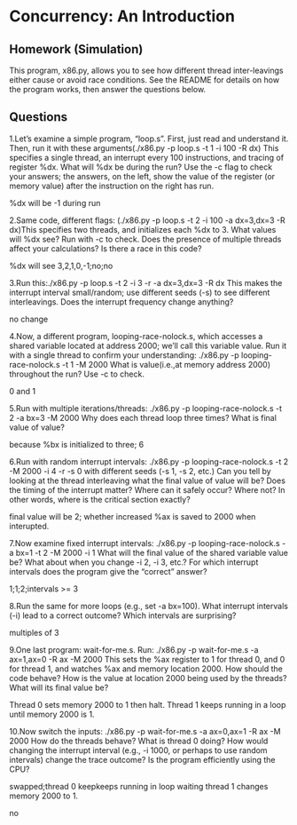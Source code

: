 # Concurrency: An Introduction
## Homework (Simulation)
This program, x86.py, allows you to see how different thread inter-leavings either cause or avoid race conditions. See the README for details on how the program works, then answer the questions below.

## Questions

1.Let’s examine a simple program, “loop.s”. First, just read and understand it. Then, run it with these arguments(./x86.py -p loop.s -t 1 -i 100 -R dx) This specifies a single thread, an interrupt every 100 instructions, and tracing of register %dx. What will %dx be during the run? Use the -c flag to check your answers; the answers, on the left, show the value of the register (or memory value) after the instruction on the right has run.

%dx will be -1 during run


2.Same code, different flags: (./x86.py -p loop.s -t 2 -i 100 -a dx=3,dx=3 -R dx)This specifies two threads, and initializes each %dx to 3. What values will %dx see? Run with -c to check. Does the presence of multiple threads affect your calculations? Is there a race in this code?

%dx will see 3,2,1,0,-1;no;no

3.Run this:./x86.py -p loop.s -t 2 -i 3 -r -a dx=3,dx=3 -R dx This makes the interrupt interval small/random; use different seeds (-s) to see different interleavings. Does the interrupt frequency change anything?

no change


4.Now, a different program, looping-race-nolock.s, which accesses a shared variable located at address 2000; we’ll call this variable value. Run it with a single thread to confirm your understanding: ./x86.py -p looping-race-nolock.s -t 1 -M 2000 What is value(i.e.,at memory address 2000) throughout the run? Use -c to check.

0 and 1

5.Run with multiple iterations/threads: ./x86.py -p looping-race-nolock.s -t 2 -a bx=3 -M 2000 Why does each thread loop three times? What is final value of value?

because %bx is initialized to three; 6

6.Run with random interrupt intervals: ./x86.py -p looping-race-nolock.s -t 2 -M 2000 -i 4 -r -s 0 with different seeds (-s 1, -s 2, etc.) Can you tell by looking at the thread interleaving what the final value of value will be? Does the timing of the interrupt matter? Where can it safely occur? Where not? In other words, where is the critical section exactly?

final value will be 2; whether increased %ax is saved to 2000 when interupted.


7.Now examine fixed interrupt intervals: ./x86.py -p looping-race-nolock.s -a bx=1 -t 2 -M 2000 -i 1 What will the final value of the shared variable value be? What about when you change -i 2, -i 3, etc.? For which interrupt intervals does the program give the “correct” answer?


1;1;2;intervals >= 3

8.Run the same for more loops (e.g., set -a bx=100). What interrupt intervals (-i) lead to a correct outcome? Which intervals are surprising?

multiples of 3

9.One last program: wait-for-me.s. Run: ./x86.py -p wait-for-me.s -a ax=1,ax=0 -R ax -M 2000 This sets the %ax register to 1 for thread 0, and 0 for thread 1, and watches %ax and memory location 2000. How should the code behave? How is the value at location 2000 being used by the threads? What will its final value be?


Thread 0 sets memory 2000 to 1 then halt. Thread 1 keeps running in a loop until memory 2000 is 1.



10.Now switch the inputs: ./x86.py -p wait-for-me.s -a ax=0,ax=1 -R ax -M 2000 How do the threads behave? What is thread 0 doing? How would changing the interrupt interval (e.g., -i 1000, or perhaps to use random intervals) change the trace outcome? Is the program efficiently using the CPU?

swapped;thread 0 keepkeeps running in loop waiting thread 1 changes memory 2000 to 1.

no
